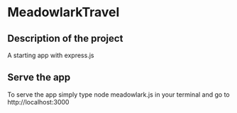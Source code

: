 # MeadowlarkTravel
## Description of the project
A starting app with express.js
## Serve the app
To serve the app simply type node meadowlark.js in your terminal and go to http://localhost:3000
